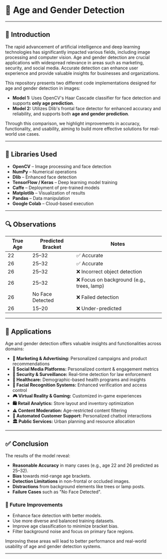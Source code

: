 # 🧠 Age and Gender Detection

---

## 📌 Introduction

The rapid advancement of artificial intelligence and deep learning technologies has significantly impacted various fields, including image processing and computer vision. Age and gender detection are crucial applications with widespread relevance in areas such as marketing, security, and social media. Accurate detection can enhance user experience and provide valuable insights for businesses and organizations.

This repository presents two different code implementations designed for age and gender detection in images:

- **Model 1:** Uses OpenCV's Haar Cascade classifier for face detection and supports **only age prediction**.
- **Model 2:** Utilizes Dlib's frontal face detector for enhanced accuracy and reliability, and supports both **age and gender prediction**.

Through this comparison, we highlight improvements in accuracy, functionality, and usability, aiming to build more effective solutions for real-world use cases.

---

## 🧰 Libraries Used

- **OpenCV** – Image processing and face detection
- **NumPy** – Numerical operations
- **Dlib** – Enhanced face detection
- **TensorFlow / Keras** – Deep learning model training
- **Caffe** – Deployment of pre-trained models
- **Matplotlib** – Visualization of results
- **Pandas** – Data manipulation
- **Google Colab** – Cloud-based execution

---

## 🔍 Observations

| True Age | Predicted Bracket | Notes |
|----------|-------------------|-------|
| 22       | 25–32             | ✅ Accurate |
| 26       | 25–32             | ✅ Accurate |
| 26       | 25–32             | ❌ Incorrect object detection |
| 26       | 25–32             | ❌ Focus on background (e.g., trees, lamp) |
| 26       | No Face Detected  | ❌ Failed detection |
| 26       | 15–20             | ❌ Under-predicted |

---

## 🎯 Applications

Age and gender detection offers valuable insights and functionalities across domains:

- **🎯 Marketing & Advertising:** Personalized campaigns and product recommendations
- **📱 Social Media Platforms:** Personalized content & engagement metrics
- **🚨 Security & Surveillance:** Real-time detection for law enforcement
- **🏥 Healthcare:** Demographic-based health programs and insights
- **🔐 Facial Recognition Systems:** Enhanced verification and access control
- **🎮 Virtual Reality & Gaming:** Customized in-game experiences
- **🛍️ Retail Analytics:** Store layout and inventory optimization
- **⚠️ Content Moderation:** Age-restricted content filtering
- **🤖 Automated Customer Support:** Personalized chatbot interactions
- **🏛️ Public Services:** Urban planning and resource allocation

---

## ✅ Conclusion

The results of the model reveal:

- **Reasonable Accuracy** in many cases (e.g., age 22 and 26 predicted as 25–32).
- **Bias** towards mid-range age brackets.
- **Detection Limitations** in non-frontal or occluded images.
- **Distractions** from background elements like trees or lamp posts.
- **Failure Cases** such as "No Face Detected".

### 🔧 Future Improvements

- Enhance face detection with better models.
- Use more diverse and balanced training datasets.
- Improve age classification to minimize bracket bias.
- Filter background noise and focus on primary face regions.

Improving these areas will lead to better performance and real-world usability of age and gender detection systems.

---
